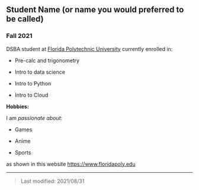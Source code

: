 ## Student Name (or name you would preferred to be called)

### Fall 2021

DSBA student at [Florida Polytechnic University](https://www.floridapoly.edu) currently enrolled in: 

- Pre-calc and trigonometry

- Intro to data science

- Intro to Python

- Intro to Cloud

**Hobbies:**

I am _passionate about_: 

- Games

- Anime

- Sports

as shown in this website <https://www.floridapoly.edu>

***

> Last modified: 2021/08/31
